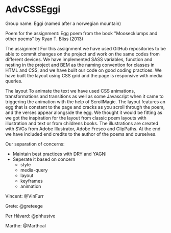 # AdvCSSEggi

Group name: Eggi (named after a norwegian mountain)

Poem for the assignment: Egg poem from the book "Moosecklumps and other poems" by Ryan T. Bliss (2013)



The assignment
For this assignment we have used GitHub repositories to be able to commit changes on the project and work on the same codes from different devices. We have implemented SASS variables, function and nesting in the project and BEM as the naming convention for classes in HTML and CSS, and we have built our code on good coding practices. We have built the layout using CSS grid and the page is responsive with media queries. 



The layout
To animate the text we have used CSS animations, transformations and transitions as well as some Javascript when it came to triggering the animation with the help of ScrollMagic. The layout features an egg that is constant to the page and cracks as you scroll through the poem, and the verses appear alongside the egg. We thought it would be fitting as we got the inspiration for the layout from classic poem layouts with illustration and text or from childrens books. The illustrations are created with SVGs from Adobe Illustrator, Adobe Fresco and ClipPaths. At the end we have included end credits to the author of the poems and ourselves. 



Our separation of concerns: 
- Maintain best practices with DRY and YAGNI
- Seperate it based on concern
  - style
  - media-query
  - layout
  - keyframes
  - animation



Vincent: @VinFurr

Grete: @greteege

Per Håvard: @phhustve

Marthe: @Marthcal
